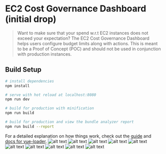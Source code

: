 # EC2 Cost Governance Dashboard (initial drop)

> Want to make sure that your spend w.r.t EC2 instances does not exceed your expectation? The EC2 Cost Governance Dashboard helps users configure budget limits along with actions. This is meant to be a Proof of Concept (POC) and should not be used in conjunction with production instances. 

## Build Setup

``` bash
# install dependencies
npm install

# serve with hot reload at localhost:8080
npm run dev

# build for production with minification
npm run build

# build for production and view the bundle analyzer report
npm run build --report
```

For a detailed explanation on how things work, check out the [guide](http://vuejs-templates.github.io/webpack/) and [docs for vue-loader](http://vuejs.github.io/vue-loader).
![alt text](https://github.com/aka434112/EC2-Cost-Governance-Dashboard-initial-drop-/raw/master/screenshots/Screenshot%20(130).png)
![alt text](https://github.com/aka434112/EC2-Cost-Governance-Dashboard-initial-drop-/raw/master/screenshots/Screenshot%20(131).png)
![alt text](https://github.com/aka434112/EC2-Cost-Governance-Dashboard-initial-drop-/raw/master/screenshots/Screenshot%20(132).png)
![alt text](https://github.com/aka434112/EC2-Cost-Governance-Dashboard-initial-drop-/raw/master/screenshots/Screenshot%20(133).png)
![alt text](https://github.com/aka434112/EC2-Cost-Governance-Dashboard-initial-drop-/raw/master/screenshots/Screenshot%20(134).png)
![alt text](https://github.com/aka434112/EC2-Cost-Governance-Dashboard-initial-drop-/raw/master/screenshots/Screenshot%20(135).png)
![alt text](https://github.com/aka434112/EC2-Cost-Governance-Dashboard-initial-drop-/raw/master/screenshots/Screenshot%20(157).png)
![alt text](https://github.com/aka434112/EC2-Cost-Governance-Dashboard-initial-drop-/raw/master/screenshots/Screenshot%20(158).png)
![alt text](https://github.com/aka434112/EC2-Cost-Governance-Dashboard-initial-drop-/raw/master/screenshots/Screenshot%20(159).png)
![alt text](https://github.com/aka434112/EC2-Cost-Governance-Dashboard-initial-drop-/raw/master/screenshots/Screenshot%20(160).png)
